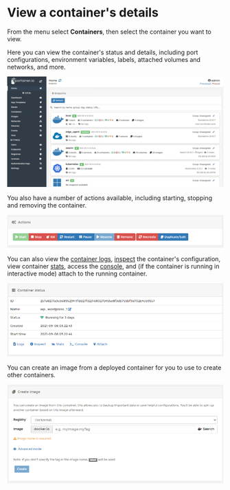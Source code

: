 # View a container's details

From the menu select **Containers**, then select the container you want to view.

Here you can view the container's status and details, including port configurations, environment variables, labels, attached volumes and networks, and more.

![](../../../.gitbook/assets/be-containers-view-1.gif)

You also have a number of actions available, including starting, stopping and removing the container.

![](../../../.gitbook/assets/containers-view-2.png)

You can also view the [container logs](logs.md), [inspect](inspect.md) the container's configuration, view container [stats](stats.md), access the [console](console.md), and \(if the container is running in interactive mode\) attach to the running container.

![](../../../.gitbook/assets/containers-view-3.png)

You can create an image from a deployed container for you to use to create other containers.

![](../../../.gitbook/assets/containers-view-4.png)

